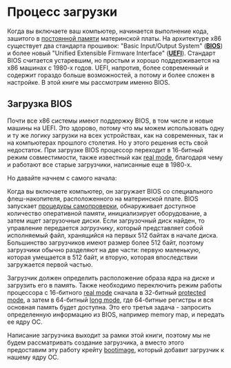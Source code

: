 
# Процесс загрузки

Когда вы включаете ваш компьютер, начинается выполнение кода, зашитого в [постоянной памяти][ROM] материнской платы. На архитектуре x86 существует два стандарта прошивок: "Basic Input/Output System" (**[BIOS]**) и более новый "Unified Extensible Firmware Interface" (**[UEFI]**). Стандарт BIOS считается устаревшим, но простым и хорошо поддерживается на x86 машинах с 1980-х годов. UEFI, напротив, более современный и содержит гораздо больше возможностей, а потому и более сложен в настройке. В этой книге мы рассмотрим именно BIOS.

## Загрузка BIOS

Почти все x86 системы имеют поддержку BIOS, в том числе и новые машины на UEFI. Это здорово, потому что мы можем использовать одну и ту же логику загрузки на всех устройствах, как на современных, так и на компьютерах прошлого столетия. Но у этого решения есть свой недостаток. При загрузке BIOS процессор переходит в 16-битный режим совместимости, также известный как [real mode], благодаря чему и работают все старые загрузчики, написанные еще в 1980-х.

Но давайте начнем с самого начала:

Когда вы включаете компьютер, он загружает BIOS со специального флеш-накопителя, расположенного на материнской плате. BIOS запускает [процедуры самопроверки][power-on self-test], обнаруживает доступное количество оперативной памяти, инициализирует оборудование, а затем ищет загрузочные диски. Если загрузочный диск найден, то управление передается _загрузчику_, который представляет собой исполняемый файл, хранящийся на первых 512 байтах в начале диска. Большинство загрузчиков имеют размер более 512 байт, поэтому загрузчики обычно разделяют на две части: первую маленькую, которая умещается в 512 байт, и вторую, которая впоследствии загружается первой частью.

Загрузчик должен определить расположение образа ядра на диске и загрузить его в память. Также необходимо переключить режим работы процессора с 16-битного [real mode] сначала в 32-битный [protected mode], а затем в 64-битный [long mode], где 64-битные регистры и вся основная память будет доступна. Это его третья задача - запросить определенную информацию из BIOS, например memory map, и передать ее ядру ОС.

Написание загрузчика выходит за рамки этой книги, поэтому мы не будем рассматривать создание загрузчика, а вместо этого предоставим эту работу крейту [bootimage], который добавит загрузчик к нашему ядру ОС.

[ROM]: https://en.wikipedia.org/wiki/Read-only_memory
[power-on self-test]: https://en.wikipedia.org/wiki/Power-on_self-test
[BIOS]: https://en.wikipedia.org/wiki/BIOS
[UEFI]: https://en.wikipedia.org/wiki/Unified_Extensible_Firmware_Interface
[real mode]: https://en.wikipedia.org/wiki/Real_mode
[protected mode]: https://en.wikipedia.org/wiki/Protected_mode
[long mode]: https://en.wikipedia.org/wiki/Long_mode
[bootimage]: https://github.com/rust-osdev/bootimage
